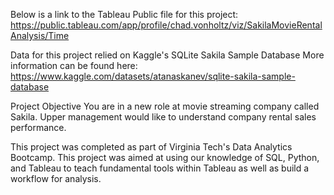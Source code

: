 Below is a link to the Tableau Public file for this project:
https://public.tableau.com/app/profile/chad.vonholtz/viz/SakilaMovieRentalAnalysis/Time

Data for this project relied on Kaggle's SQLite Sakila Sample Database 
More information can be found here: https://www.kaggle.com/datasets/atanaskanev/sqlite-sakila-sample-database

Project Objective 
You are in a new role at movie streaming company called Sakila. Upper management would like to understand company rental sales performance.

This project was completed as part of Virginia Tech's Data Analytics Bootcamp. 
This project was aimed at using our knowledge of SQL, Python, and Tableau to teach fundamental tools within Tableau as well as build a workflow for analysis.
